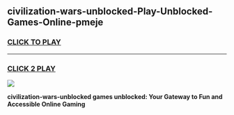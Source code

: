 
## civilization-wars-unblocked-Play-Unblocked-Games-Online-pmeje
<h3>
<a href="https://premium76.site?title=civilization-wars-unblocked&ref=25A">CLICK TO PLAY</a></h3>
<hr>

<h3>
<a href="https://premium76.site?title=civilization-wars-unblocked&ref=25A">CLICK 2 PLAY</a>
  
</h3>

<a href="https://premium76.site?title=civilization-wars-unblocked&ref=25A"><img src="https://clearcache.store/games.png"></a>


**civilization-wars-unblocked games unblocked: Your Gateway to Fun and Accessible Online Gaming**
